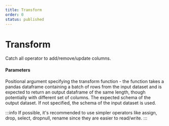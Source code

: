 ```yaml
---
title: Transform
order: 0
status: published
---
```

# Transform

<Divider>
<LeftSection>
Catch all operator to add/remove/update columns.

#### Parameters


<Expandable title="func" type="Callable[pd.Dataframe, pd.Dataframe]">
Positional argument specifying the transform function - the function takes a 
pandas dataframe containing a batch of rows from the input dataset and is 
expected to return an output dataframe of the same length, though potentially
with different set of columns.
</Expandable>

<Expandable title="schema" type="Optional[Dict[str, Type]]" default="None">
The expected schema of the output dataset. If not specified, the schema of the
input dataset is used.
</Expandable>

:::info
If possible, it's recommended to use simpler operators like assign, drop, 
select, dropnull, rename since they are easier to read/write.
:::
</LeftSection>

<RightSection>
<pre snippet="api-reference/operators_ref#transform"></pre>
</RightSection>

</Divider>